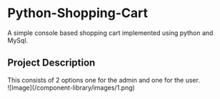 # Python-Shopping-Cart
A simple console based shopping cart implemented using python and MySql.
<br>
<h2>Project Description</h2>
This consists of 2 options one for the admin and one for the user.
<br>
![Image](/component-library/images/1.png)

